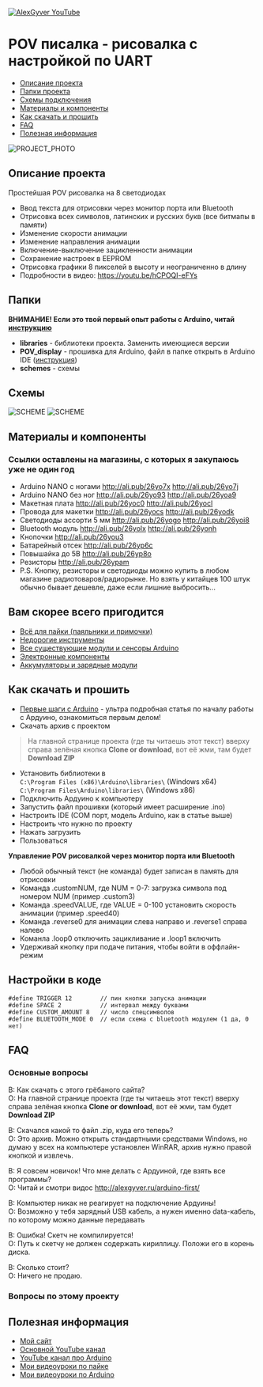 [![AlexGyver YouTube](http://alexgyver.ru/git_banner.jpg)](https://www.youtube.com/channel/UCgtAOyEQdAyjvm9ATCi_Aig?sub_confirmation=1)
# POV писалка - рисовалка с настройкой по UART
* [Описание проекта](#chapter-0)
* [Папки проекта](#chapter-1)
* [Схемы подключения](#chapter-2)
* [Материалы и компоненты](#chapter-3)
* [Как скачать и прошить](#chapter-4)
* [FAQ](#chapter-5)
* [Полезная информация](#chapter-6)

![PROJECT_PHOTO](https://github.com/AlexGyver/POV_Serial/blob/master/proj_img.jpg)

<a id="chapter-0"></a>
## Описание проекта
Простейшая POV рисовалка на 8 светодиодах
- Ввод текста для отрисовки через монитор порта или Bluetooth
- Отрисовка всех символов, латинских и русских букв (все битмапы в памяти)
- Изменение скорости анимации
- Изменение направления анимации
- Включение-выключение зацикленности анимации
- Сохранение настроек в EEPROM
- Отрисовка графики 8 пикселей в высоту и неограниченно в длину
- Подробности в видео: https://youtu.be/hCPOQI-eFYs

<a id="chapter-1"></a>
## Папки
**ВНИМАНИЕ! Если это твой первый опыт работы с Arduino, читай [инструкцию](#chapter-4)**
- **libraries** - библиотеки проекта. Заменить имеющиеся версии
- **POV_display** - прошивка для Arduino, файл в папке открыть в Arduino IDE ([инструкция](#chapter-4))
- **schemes** - схемы

<a id="chapter-2"></a>
## Схемы
![SCHEME](https://github.com/AlexGyver/POV_Serial/blob/master/Schemes/button.png)
![SCHEME](https://github.com/AlexGyver/POV_Serial/blob/master/Schemes/BT.png)

<a id="chapter-3"></a>
## Материалы и компоненты
### Ссылки оставлены на магазины, с которых я закупаюсь уже не один год
* Arduino NANO с ногами http://ali.pub/26yo7x http://ali.pub/26yo7j
* Arduino NANO без ног http://ali.pub/26yo93 http://ali.pub/26yoa9
* Макетная плата http://ali.pub/26yoc0 http://ali.pub/26yocl
* Провода для макетки http://ali.pub/26yocs http://ali.pub/26yodk
* Светодиоды ассорти 5 мм http://ali.pub/26yogo http://ali.pub/26yoi8
* Bluetooth модуль http://ali.pub/26yolx http://ali.pub/26yonh
* Кнопочки http://ali.pub/26you3
* Батарейный отсек http://ali.pub/26yp6c
* Повышайка до 5В http://ali.pub/26yp8o
* Резисторы http://ali.pub/26ypam
* P.S. Кнопку, резисторы и светодиоды можно купить в любом магазине радиотоваров/радиорынке. Но взять у китайцев 100 штук обычно бывает дешевле, даже если лишние выбросить...

## Вам скорее всего пригодится
* [Всё для пайки (паяльники и примочки)](http://alexgyver.ru/all-for-soldering/)
* [Недорогие инструменты](http://alexgyver.ru/my_instruments/)
* [Все существующие модули и сенсоры Arduino](http://alexgyver.ru/arduino_shop/)
* [Электронные компоненты](http://alexgyver.ru/electronics/)
* [Аккумуляторы и зарядные модули](http://alexgyver.ru/18650/)

<a id="chapter-4"></a>
## Как скачать и прошить
* [Первые шаги с Arduino](http://alexgyver.ru/arduino-first/) - ультра подробная статья по началу работы с Ардуино, ознакомиться первым делом!
* Скачать архив с проектом
> На главной странице проекта (где ты читаешь этот текст) вверху справа зелёная кнопка **Clone or download**, вот её жми, там будет **Download ZIP**
* Установить библиотеки в  
`C:\Program Files (x86)\Arduino\libraries\` (Windows x64)  
`C:\Program Files\Arduino\libraries\` (Windows x86)
* Подключить Ардуино к компьютеру
* Запустить файл прошивки (который имеет расширение .ino)
* Настроить IDE (COM порт, модель Arduino, как в статье выше)
* Настроить что нужно по проекту
* Нажать загрузить
* Пользоваться  
  
**Управление POV рисовалкой через монитор порта или Bluetooth**
* Любой обычный текст (не команда) будет записан в память для отрисовки
* Команда .customNUM, где NUM = 0-7: загрузка символа под номером NUM (пример .custom3)
* Команда .speedVALUE, где VALUE = 0-100 установить скорость анимации (пример .speed40)
* Команда .reverse0 для анимации слева направо и .reverse1 справа налево
* Команла .loop0 отключить зацикливание и .loop1 включить
* Удерживай кнопку при подаче питания, чтобы войти в оффлайн-режим


## Настройки в коде
    #define TRIGGER 12        // пин кнопки запуска анимации
    #define SPACE 2           // интервал между буквами
    #define CUSTOM_AMOUNT 8   // число спецсимволов
    #define BLUETOOTH_MODE 0  // если схема с bluetooth модулем (1 да, 0 нет)

<a id="chapter-5"></a>
## FAQ
### Основные вопросы
В: Как скачать с этого грёбаного сайта?  
О: На главной странице проекта (где ты читаешь этот текст) вверху справа зелёная кнопка **Clone or download**, вот её жми, там будет **Download ZIP**

В: Скачался какой то файл .zip, куда его теперь?  
О: Это архив. Можно открыть стандартными средствами Windows, но думаю у всех на компьютере установлен WinRAR, архив нужно правой кнопкой и извлечь.

В: Я совсем новичок! Что мне делать с Ардуиной, где взять все программы?  
О: Читай и смотри видос http://alexgyver.ru/arduino-first/

В: Компьютер никак не реагирует на подключение Ардуины!  
О: Возможно у тебя зарядный USB кабель, а нужен именно data-кабель, по которому можно данные передавать

В: Ошибка! Скетч не компилируется!  
О: Путь к скетчу не должен содержать кириллицу. Положи его в корень диска.

В: Сколько стоит?  
О: Ничего не продаю.

### Вопросы по этому проекту

<a id="chapter-6"></a>
## Полезная информация
* [Мой сайт](http://alexgyver.ru/)
* [Основной YouTube канал](https://www.youtube.com/channel/UCgtAOyEQdAyjvm9ATCi_Aig?sub_confirmation=1)
* [YouTube канал про Arduino](https://www.youtube.com/channel/UC4axiS76D784-ofoTdo5zOA?sub_confirmation=1)
* [Мои видеоуроки по пайке](https://www.youtube.com/playlist?list=PLOT_HeyBraBuMIwfSYu7kCKXxQGsUKcqR)
* [Мои видеоуроки по Arduino](http://alexgyver.ru/arduino_lessons/)
